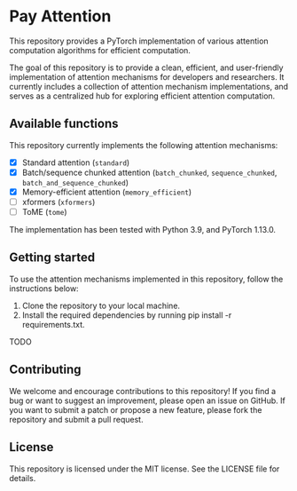 # Pay Attention

This repository provides a PyTorch implementation of various attention computation algorithms for efficient computation.

The goal of this repository is to provide a clean, efficient, and user-friendly implementation of attention mechanisms for developers and researchers. It currently includes a collection of attention mechanism implementations, and serves as a centralized hub for exploring efficient attention computation.

## Available functions

This repository currently implements the following attention mechanisms:

- [x] Standard attention (`standard`)
- [x] Batch/sequence chunked attention (`batch_chunked`, `sequence_chunked`, `batch_and_sequence_chunked`)
- [x] Memory-efficient attention (`memory_efficient`)
- [ ] xformers (`xformers`)
- [ ] ToME (`tome`)

The implementation has been tested with Python 3.9, and PyTorch 1.13.0.

## Getting started

To use the attention mechanisms implemented in this repository, follow the instructions below:

1. Clone the repository to your local machine.
2. Install the required dependencies by running pip install -r requirements.txt.

TODO

## Contributing
We welcome and encourage contributions to this repository! If you find a bug or want to suggest an improvement, please open an issue on GitHub. If you want to submit a patch or propose a new feature, please fork the repository and submit a pull request.

## License
This repository is licensed under the MIT license. See the LICENSE file for details.
